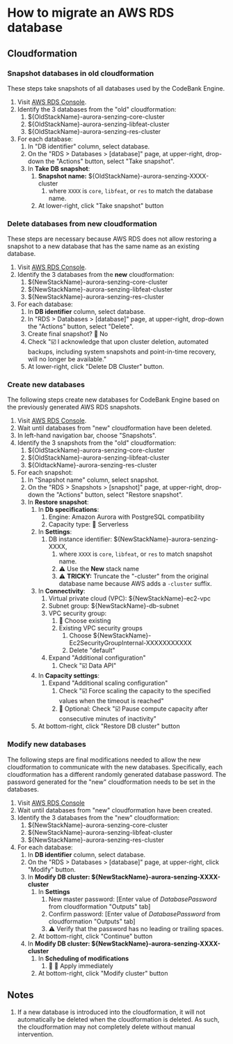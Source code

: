 # How to migrate an AWS RDS database

## Cloudformation

### Snapshot databases in old cloudformation

These steps take snapshots of all databases used by the CodeBank Engine.

1. Visit [AWS RDS Console](https://console.aws.amazon.com/rds/home?#databases:).
1. Identify the 3 databases from the "old" cloudformation:
    1. ${OldStackName}-aurora-senzing-core-cluster
    1. ${OldStackName}-aurora-senzing-libfeat-cluster
    1. ${OldStackName}-aurora-senzing-res-cluster
1. For each database:
    1. In "DB identifier" column, select database.
    1. On the "RDS > Databases > [database]" page, at upper-right, drop-down the "Actions" button, select "Take snapshot".
    1. In **Take DB snapshot**:
        1. **Snapshot name:** ${OldStackName}-aurora-senzing-XXXX-cluster
            1. where `XXXX` is `core`, `libfeat`, or `res` to match the database name.
        1. At lower-right, click "Take snapshot" button

### Delete databases from new cloudformation

These steps are necessary because AWS RDS does not allow restoring a snapshot to a new database
that has the same name as an existing database.

1. Visit [AWS RDS Console](https://console.aws.amazon.com/rds/home?#databases:).
1. Identify the 3 databases from the **new** cloudformation:
    1. ${NewStackName}-aurora-senzing-core-cluster
    1. ${NewStackName}-aurora-senzing-libfeat-cluster
    1. ${NewStackName}-aurora-senzing-res-cluster
1. For each database:
    1. In **DB identifier** column, select database.
    1. In "RDS > Databases > [database]" page, at upper-right, drop-down the "Actions" button, select "Delete".
    1. Create final snapshot?  :large_blue_circle: No
    1. Check ":ballot_box_with_check: I acknowledge that upon cluster deletion, automated backups, including system snapshots and point-in-time recovery, will no longer be available."
    1. At lower-right, click "Delete DB Cluster" button.

### Create new databases

The following steps create new databases for CodeBank Engine based on the previously generated AWS RDS snapshots.

1. Visit [AWS RDS Console](https://console.aws.amazon.com/rds/home?#databases:).
1. Wait until databases from "new" cloudformation have been deleted.
1. In left-hand navigation bar, choose "Snapshots".
1. Identify the 3 snapshots from the "old" cloudformation:
    1. ${OldStackName}-aurora-senzing-core-cluster
    1. ${OldStackName}-aurora-senzing-libfeat-cluster
    1. ${OldtackName}-aurora-senzing-res-cluster
1. For each snapshot:
    1. In "Snapshot name" column, select snapshot.
    1. On the "RDS > Snapshots > [snapshot]" page, at upper-right, drop-down the "Actions" button, select "Restore snapshot".
    1. In **Restore snapshot**:
        1. In **Db specifications**:
            1. Engine: Amazon Aurora with PostgreSQL compatibility
            1. Capacity type: :large_blue_circle: Serverless
        1. In **Settings**:
            1. DB instance identifier: ${NewStackName}-aurora-senzing-XXXX,
                1. where `XXXX` is `core`, `libfeat`, or `res` to match snapshot name.
                1. :warning: Use the **New** stack name
                1. :warning: **TRICKY:** Truncate the "-cluster" from the original database name
                   because AWS adds a `-cluster` suffix.
        1. In **Connectivity**:
            1. Virtual private cloud (VPC): ${NewStackName}-ec2-vpc
            1. Subnet group: ${NewStackName}-db-subnet
            1. VPC security group:
                1. :large_blue_circle: Choose existing
                1. Existing VPC security groups
                    1. Choose ${NewStackName}-Ec2SecurityGroupInternal-XXXXXXXXXXX
                    1. Delete "default"
            1. Expand "Additional configuration"
                1. Check ":ballot_box_with_check: Data API"
        1. In **Capacity settings**:
            1. Expand "Additional scaling configuration"
                1. Check ":ballot_box_with_check: Force scaling the capacity to the specified values when the timeout is reached"
                1. :thinking: Optional: Check ":ballot_box_with_check: Pause compute capacity after consecutive minutes of inactivity"
        1. At bottom-right, click "Restore DB cluster" button

### Modify new databases

The following steps are final modifications needed to allow the
new cloudformation to communicate with the new databases.
Specifically, each cloudformation has a different randomly generated database password.
The password generated for the "new" cloudformation needs to be set in the databases.

1. Visit [AWS RDS Console](https://console.aws.amazon.com/rds/home?#databases:)
1. Wait until databases from "new" cloudformation have been created.
1. Identify the 3 databases from the "new" cloudformation:
    1. ${NewStackName}-aurora-senzing-core-cluster
    1. ${NewStackName}-aurora-senzing-libfeat-cluster
    1. ${NewStackName}-aurora-senzing-res-cluster
1. For each database:
    1. In **DB identifier** column, select database.
    1. On the "RDS > Databases > [database]" page, at upper-right, click "Modify" button.
    1. In **Modify DB cluster: ${NewStackName}-aurora-senzing-XXXX-cluster**
        1. In **Settings**
            1. New master password: [Enter value of *DatabasePassword* from cloudformation "Outputs" tab]
            1. Confirm password: [Enter value of *DatabasePassword* from cloudformation "Outputs" tab]
            1. :warning: Verify that the password has no leading or trailing spaces.
        1. At bottom-right, click "Continue" button
    1. In **Modify DB cluster: ${NewStackName}-aurora-senzing-XXXX-cluster**
        1. In **Scheduling of modifications**
            1. :thinking: :large_blue_circle: Apply immediately
        1. At bottom-right, click "Modify cluster" button

## Notes

1. If a new database is introduced into the cloudformation,
   it will not automatically be deleted when the cloudformation is deleted.
   As such, the cloudformation may not completely delete without manual intervention.
